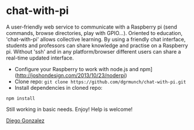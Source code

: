 chat-with-pi
========

A user-friendly web service to communicate with a Raspberry pi (send commands, browse directories, play with GPIO...). Oriented to education, 'chat-with-pi' allows collective learning. By using a friendly chat interface, students and professors can share knowledge and practise on a Raspberry pi. Without 'ssh' and in any platform/browser different users can share a real-time updated interface.

* Configure your Raspberry to work with node.js and npm](http://joshondesign.com/2013/10/23/noderpi)
* Clone repo:  `git clone https://github.com/dgrmunch/chat-with-pi.git` 
* Install dependencies in cloned repo:
~~~~~~~~~~~~~~~~~~~~~
npm install
~~~~~~~~~~~~~~~~~~~~~

Still working in basic needs.
Enjoy! Help is welcome!


[Diego Gonzalez](http://www.xmunch.net)
